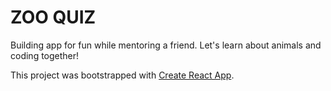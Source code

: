 # ZOO QUIZ

Building app for fun while mentoring a friend. Let's learn about animals and coding together!

This project was bootstrapped with [Create React App](https://github.com/facebook/create-react-app).
